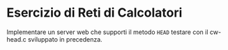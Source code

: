 # Esercizio di Reti di Calcolatori

Implementare un server web che supporti il metodo  `HEAD` testare con il cw-head.c sviluppato in precedenza.